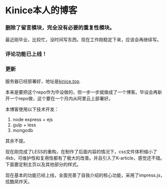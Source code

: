 # Kinice本人的博客

### 删除了留言模块，完全没有必要的重复性模块。

最近刚毕业，比较忙，没时间写东西。现在工作刚稳定下来，应该会再继续写。

### 评论功能已上线！

### 更新

服务器已经部署好，地址是[kinice.top](http://www.kinice.top).

本来是要把这个repo作为毕设做的，但一步一步就做成了一个博客。毕设会再新开一个repo做，这个要在一个月内从阿里云上部署好。

本博客使用以下技术开发：

1. node express + ejs
2. gulp + less 
3. mongodb

其余不提。

现在刚完成了LESS的重构，在制作了后面内容的情况下，css文件体积缩小了4kb，可维护性和复用性都有了极大的改善。并且引入了K-article，感觉还不错。下面要定制主页以及其他部分的样式。

现在基本的功能已经上线，全面完善了自我介绍的核心功能，采用了impress.js，炫酷屌炸天。
